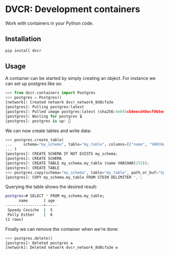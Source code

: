 # DVCR: Development containers

Work with containers in your Python code.

## Installation

```bash
pip install dvcr
```

## Usage

A container can be started by simply creating an object. For instance we can set up postgres like so:

```python
>>> from dvcr.containers import Postgres
>>> postgres = Postgres()
[network]: Created network dvcr_network_8d8cfa3e
[postgres]: Pulling postgres:latest
[postgres]: Pulled image postgres:latest (sha256:4e045cb8eecd48ecf0b5eea966e9a8b0b9332b18e55d40a40f7971a1a0a08cb6)
[postgres]: Waiting for postgres ⏳
[postgres]: postgres is up! 🚀

```

We can now create tables and write data:
```python
>>> postgres.create_table(
...     schema="my_schema", table="my_table", columns=[("name", "VARCHAR(255)", "age" "INT")]
... )
[postgres]: CREATE SCHEMA IF NOT EXISTS my_schema;
[postgres]: CREATE SCHEMA
[postgres]: CREATE TABLE my_schema.my_table (name VARCHAR(255));
[postgres]: CREATE TABLE
>>> postgres.copy(schema="my_schema", table="my_table", path_or_buf="Speedy Ceviche,5\nPolly Esther,6\n")
[postgres]: COPY my_schema.my_table FROM STDIN DELIMITER ',';
```

Querying the table shows the desired result:
```bash
postgres=# SELECT * FROM my_schema.my_table;
      name       | age
-----------------+-----
 Speedy Ceviche  |  5
 Polly Esther    |  6
(2 rows)


```

Finally we can remove the container when we're done:
```python
>>> postgres.delete()
[postgres]: Deleted postgres ♻
[network]: Deleted network dvcr_network_8d8cfa3e ♻
```
